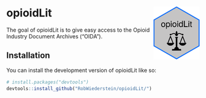 
<!-- README.md is generated from README.Rmd. Please edit that file -->

# opioidLit <img src="man/figures/logo.png" align="right" height="139" />

<!-- badges: start -->
<!-- badges: end -->

The goal of opioidLit is to give easy access to the Opioid Industry
Document Archives (“OIDA”).

## Installation

You can install the development version of opioidLit like so:

``` r
# install.packages("devtools")
devtools::install_github("RobWiederstein/opioidLit/")
```
